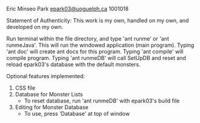 Eric Minseo Park
epark03@uoguelph.ca
1001018

Statement of Authenticity: This work is my own, handled on my own, and developed on my own.

Run terminal within the file directory, and type 'ant runme' or 'ant runmeJava'.
This will run the windowed application (main program).
Typing 'ant doc' will create ant docs for this program.
Typing 'ant compile' will compile program.
Typing 'ant runmeDB' will call SetUpDB and reset and reload epark03's database with the default monsters.

Optional features implemented:
1. CSS file
2. Database for Monster Lists
    - To reset database, run 'ant runmeDB' with epark03's build file
3. Editing for Monster Database
    - To use, press 'Database' at top of window